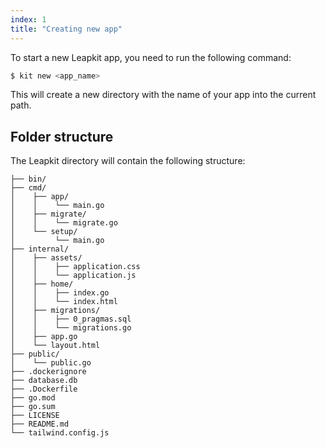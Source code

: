```yaml
---
index: 1
title: "Creating new app"
---
```


To start a new Leapkit app, you need to run the following command:

```bash
$ kit new <app_name>
```

This will create a new directory with the name of your app into the current path.

## Folder structure

The Leapkit directory will contain the following structure:

```text
├── bin/
├── cmd/
│    ├── app/
│    │    └── main.go
│    ├── migrate/
│    │    └── migrate.go
│    └── setup/
│         └── main.go
├── internal/
│    ├── assets/
│    │    ├── application.css
│    │    └── application.js
│    ├── home/
│    │    ├── index.go
│    │    └── index.html
│    ├── migrations/
│    │    ├── 0_pragmas.sql
│    │    └── migrations.go
│    ├── app.go
│    └── layout.html
├── public/
│    └── public.go
├── .dockerignore
├── database.db
├── .Dockerfile
├── go.mod
├── go.sum
├── LICENSE
├── README.md
└── tailwind.config.js
```